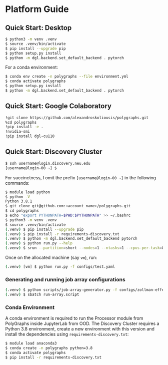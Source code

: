 # Platform Guide

## Quick Start: Desktop
```bash
$ python3 -m venv .venv
$ source .venv/bin/activate
$ pip install --upgrade pip
$ python setup.py install
$ python -m dgl.backend.set_default_backend . pytorch
```

For a conda environment:
```bash
$ conda env create -n polygraphs --file environment.yml
$ conda activate polygraphs
$ python setup.py install
$ python -m dgl.backend.set_default_backend . pytorch
```

## Quick Start: Google Colaboratory
```bash
!git clone https://github.com/alexandroskoliousis/polygraphs.git
%cd polygraphs
!pip install -e .
!nvidia-smi
!pip install dgl-cu110
```

## Quick Start: Discovery Cluster
```bash
$ ssh username@login.discovery.neu.edu
[username@login-00 ~] $
```

For succinctness, I omit the prefix `[username@login-00 ~]` in the following commands:
```bash
$ module load python
$ python -V
Python 3.8.1
$ git clone git@github.com:<account name>/polygraphs.git
$ cd polygraphs
$ echo "export PYTHONPATH=$PWD:$PYTHONPATH" >> ~/.bashrc
$ python3 -m venv .venv
$ source .venv/bin/activate
(.venv) $ pip install --upgrade pip
(.venv) $ pip install -r requirements-discovery.txt
(.venv) $ python -m dgl.backend.set_default_backend pytorch
(.venv) $ python run.py --help
(.venv) $ srun --partition=short --nodes=1 --ntasks=1 --cpus-per-task=8 --mem=64GB --export=ALL --pty /bin/bash
```

Once on the allocated machine (say `vm`), run:
```bash
(.venv) [vm] $ python run.py -f configs/test.yaml
```

### Generating and running job array configurations
```bash
(.venv) $ python scripts/job-array-generator.py -f configs/zollman-effect/zollman-effect.yaml -e configs/explorables.json -a test
(.venv) $ sbatch run-array.script
```

### Conda Environment
A conda environment is required to run the Processor module from PolyGraphs inside JupyterLab from OOD. The Discovery Cluster requires a Python 3.8 environment, create a new environment with this version and install the dependencies using `requirements-discovery.txt`:

```bash
$ module load anaconda3
$ conda create -n polygraphs python=3.8
$ conda activate polygraphs
$ pip install -r requirements-discovery.txt
```

